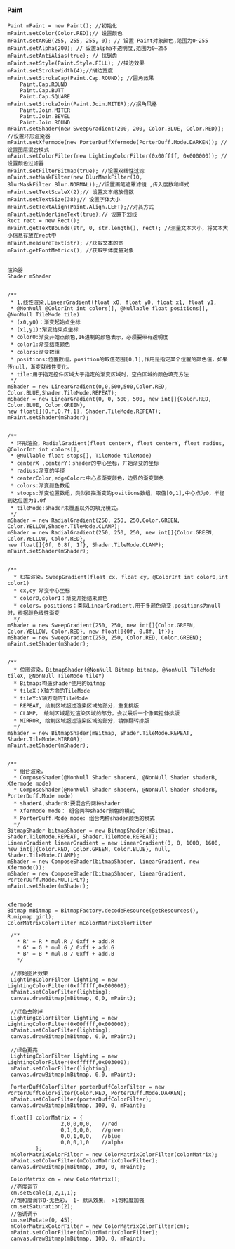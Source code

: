 #### Paint

    Paint mPaint = new Paint(); //初始化
    mPaint.setColor(Color.RED);// 设置颜色
    mPaint.setARGB(255, 255, 255, 0); // 设置 Paint对象颜色,范围为0~255
    mPaint.setAlpha(200); // 设置alpha不透明度,范围为0~255
    mPaint.setAntiAlias(true); // 抗锯齿
    mPaint.setStyle(Paint.Style.FILL); //描边效果
    mPaint.setStrokeWidth(4);//描边宽度
    mPaint.setStrokeCap(Paint.Cap.ROUND); //圆角效果
        Paint.Cap.ROUND
        Paint.Cap.BUTT
        Paint.Cap.SQUARE
    mPaint.setStrokeJoin(Paint.Join.MITER);//拐角风格
        Paint.Join.MITER
        Paint.Join.BEVEL
        Paint.Join.ROUND
    mPaint.setShader(new SweepGradient(200, 200, Color.BLUE, Color.RED)); //设置环形渲染器
    mPaint.setXfermode(new PorterDuffXfermode(PorterDuff.Mode.DARKEN)); //设置图层混合模式
    mPaint.setColorFilter(new LightingColorFilter(0x00ffff, 0x000000)); //设置颜色过滤器
    mPaint.setFilterBitmap(true); //设置双线性过滤
    mPaint.setMaskFilter(new BlurMaskFilter(10, BlurMaskFilter.Blur.NORMAL));//设置画笔遮罩滤镜 ,传入度数和样式
    mPaint.setTextScaleX(2);// 设置文本缩放倍数
    mPaint.setTextSize(38);// 设置字体大小
    mPaint.setTextAlign(Paint.Align.LEFT);//对其方式
    mPaint.setUnderlineText(true);// 设置下划线
    Rect rect = new Rect();
    mPaint.getTextBounds(str, 0, str.length(), rect); //测量文本大小，将文本大小信息存放在rect中
    mPaint.measureText(str); //获取文本的宽
    mPaint.getFontMetrics(); //获取字体度量对象
    
    
    渲染器
    Shader mShader 
    
    
    /**
     * 1.线性渲染,LinearGradient(float x0, float y0, float x1, float y1, 
     * @NonNull @ColorInt int colors[], @Nullable float positions[], @NonNull TileMode tile)
     * (x0,y0)：渐变起始点坐标
     * (x1,y1):渐变结束点坐标
     * color0:渐变开始点颜色,16进制的颜色表示，必须要带有透明度
     * color1:渐变结束颜色
     * colors:渐变数组
     * positions:位置数组，position的取值范围[0,1],作用是指定某个位置的颜色值，如果传null，渐变就线性变化。
     * tile:用于指定控件区域大于指定的渐变区域时，空白区域的颜色填充方法
     */
    mShader = new LinearGradient(0,0,500,500,Color.RED, Color.BLUE,Shader.TileMode.REPEAT);
    mShader = new LinearGradient(0, 0, 500, 500, new int[]{Color.RED, Color.BLUE, Color.GREEN}, 
    new float[]{0.f,0.7f,1}, Shader.TileMode.REPEAT);
    mPaint.setShader(mShader);
    
    
    /**
     * 环形渲染，RadialGradient(float centerX, float centerY, float radius, @ColorInt int colors[], 
     * @Nullable float stops[], TileMode tileMode)
     * centerX ,centerY：shader的中心坐标，开始渐变的坐标
     * radius:渐变的半径
     * centerColor,edgeColor:中心点渐变颜色，边界的渐变颜色
     * colors:渐变颜色数组
     * stoops:渐变位置数组，类似扫描渐变的positions数组，取值[0,1],中心点为0，半径到达位置为1.0f
     * tileMode:shader未覆盖以外的填充模式。
     */
    mShader = new RadialGradient(250, 250, 250,Color.GREEN, Color.YELLOW,Shader.TileMode.CLAMP);
    mShader = new RadialGradient(250, 250, 250, new int[]{Color.GREEN, Color.YELLOW, Color.RED}, 
    new float[]{0f, 0.8f, 1f}, Shader.TileMode.CLAMP);
    mPaint.setShader(mShader);
    
    
    /**
      * 扫描渲染，SweepGradient(float cx, float cy, @ColorInt int color0,int color1)
      * cx,cy 渐变中心坐标
      * color0,color1：渐变开始结束颜色
      * colors，positions：类似LinearGradient,用于多颜色渐变,positions为null时，根据颜色线性渐变
      */
    mShader = new SweepGradient(250, 250, new int[]{Color.GREEN, Color.YELLOW, Color.RED}, new float[]{0f, 0.8f, 1f});
    mShader = new SweepGradient(250, 250, Color.RED, Color.GREEN);
    mPaint.setShader(mShader);
    
    
    /**
      * 位图渲染，BitmapShader(@NonNull Bitmap bitmap, @NonNull TileMode tileX, @NonNull TileMode tileY)
      * Bitmap:构造shader使用的bitmap
      * tileX：X轴方向的TileMode
      * tileY:Y轴方向的TileMode
      * REPEAT, 绘制区域超过渲染区域的部分，重复排版
      * CLAMP， 绘制区域超过渲染区域的部分，会以最后一个像素拉伸排版
      * MIRROR, 绘制区域超过渲染区域的部分，镜像翻转排版
      */
    mShader = new BitmapShader(mBitmap, Shader.TileMode.REPEAT, Shader.TileMode.MIRROR);
    mPaint.setShader(mShader);
    
    
    /**
      * 组合渲染，
      * ComposeShader(@NonNull Shader shaderA, @NonNull Shader shaderB, Xfermode mode)
      * ComposeShader(@NonNull Shader shaderA, @NonNull Shader shaderB, PorterDuff.Mode mode)
      * shaderA,shaderB:要混合的两种shader
      * Xfermode mode： 组合两种shader颜色的模式
      * PorterDuff.Mode mode: 组合两种shader颜色的模式
      */
    BitmapShader bitmapShader = new BitmapShader(mBitmap, Shader.TileMode.REPEAT, Shader.TileMode.REPEAT);
    LinearGradient linearGradient = new LinearGradient(0, 0, 1000, 1600, 
    new int[]{Color.RED, Color.GREEN, Color.BLUE}, null,       Shader.TileMode.CLAMP);
    mShader = new ComposeShader(bitmapShader, linearGradient, new Xfermode());
    mShader = new ComposeShader(bitmapShader, linearGradient, PorterDuff.Mode.MULTIPLY);
    mPaint.setShader(mShader);


    xfermode
    Bitmap mBitmap = BitmapFactory.decodeResource(getResources(), R.mipmap.girl);
    ColorMatrixColorFilter mColorMatrixColorFilter

     /**
       * R' = R * mul.R / 0xff + add.R
       * G' = G * mul.G / 0xff + add.G
       * B' = B * mul.B / 0xff + add.B
       */

     //原始图片效果
     LightingColorFilter lighting = new LightingColorFilter(0xffffff,0x000000);
     mPaint.setColorFilter(lighting);
     canvas.drawBitmap(mBitmap, 0,0, mPaint);

     //红色去除掉
     LightingColorFilter lighting = new LightingColorFilter(0x00ffff,0x000000);
     mPaint.setColorFilter(lighting);
     canvas.drawBitmap(mBitmap, 0,0, mPaint);

     //绿色更亮
     LightingColorFilter lighting = new LightingColorFilter(0xffffff,0x003000);
     mPaint.setColorFilter(lighting);
     canvas.drawBitmap(mBitmap, 0,0, mPaint);

     PorterDuffColorFilter porterDuffColorFilter = new PorterDuffColorFilter(Color.RED, PorterDuff.Mode.DARKEN);
     mPaint.setColorFilter(porterDuffColorFilter);
     canvas.drawBitmap(mBitmap, 100, 0, mPaint);

     float[] colorMatrix = {
                     2,0,0,0,0,   //red
                     0,1,0,0,0,   //green
                     0,0,1,0,0,   //blue
                     0,0,0,1,0    //alpha
             };
     mColorMatrixColorFilter = new ColorMatrixColorFilter(colorMatrix);
     mPaint.setColorFilter(mColorMatrixColorFilter);
     canvas.drawBitmap(mBitmap, 100, 0, mPaint);

     ColorMatrix cm = new ColorMatrix();
     //亮度调节
     cm.setScale(1,2,1,1);
     //饱和度调节0-无色彩， 1- 默认效果， >1饱和度加强
     cm.setSaturation(2);
     //色调调节
     cm.setRotate(0, 45);
     mColorMatrixColorFilter = new ColorMatrixColorFilter(cm);
     mPaint.setColorFilter(mColorMatrixColorFilter);
     canvas.drawBitmap(mBitmap, 100, 0, mPaint);